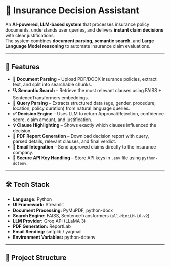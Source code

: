 # 📑 Insurance Decision Assistant

An **AI-powered, LLM-based system** that processes insurance policy documents, understands user queries, and delivers **instant claim decisions** with clear justifications.  
The system combines **document parsing**, **semantic search**, and **Large Language Model reasoning** to automate insurance claim evaluations.

---

## 🚀 Features

- **📂 Document Parsing** – Upload PDF/DOCX insurance policies, extract text, and split into searchable chunks.
- **🔍 Semantic Search** – Retrieve the most relevant clauses using FAISS + SentenceTransformers embeddings.
- **🧠 Query Parsing** – Extracts structured data (age, gender, procedure, location, policy duration) from natural language queries.
- **✅ Decision Engine** – Uses LLM to return Approval/Rejection, confidence score, claim amount, and justification.
- **💡 Clause Highlighting** – Shows exactly which clauses influenced the decision.
- **📄 PDF Report Generation** – Download decision report with query, parsed details, relevant clauses, and final verdict.
- **📧 Email Integration** – Send approved claims directly to the insurance company.
- **🔐 Secure API Key Handling** – Store API keys in `.env` file using `python-dotenv`.

---

## 🛠️ Tech Stack

- **Language:** Python  
- **UI Framework:** Streamlit  
- **Document Processing:** PyMuPDF, python-docx  
- **Search Engine:** FAISS, SentenceTransformers (`all-MiniLM-L6-v2`)  
- **LLM Provider:** Groq API (LLaMA 3)  
- **PDF Generation:** ReportLab  
- **Email Sending:** smtplib / yagmail  
- **Environment Variables:** python-dotenv  

---

## 📂 Project Structure

